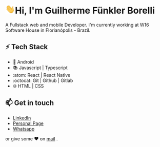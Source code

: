 
# <img src="https://raw.githubusercontent.com/ABSphreak/ABSphreak/master/gifs/Hi.gif" width="30px">Hi, I'm Guilherme Fünkler Borelli

A Fullstack web and mobile Developer. I'm currently working at W16 Software House in Florianópolis - Brazil.



## ⚡ Tech Stack

* 📱 Android
* :books: Javascript | Typescript
* :atom: React | React Native
* :octocat: Git | Github | Gitlab
* 🌐 HTML | CSS

## 📫 Get in touch
- [LinkedIn](https://www.linkedin.com/in/guilhermeborelli/)
- [Personal Page](https://good-repository.github.io/)
- [Whatsapp](https://wa.me/5548991509631)

 or give some ♥ on [mail](mailto:borelli.guilherme@gmail.com) .
